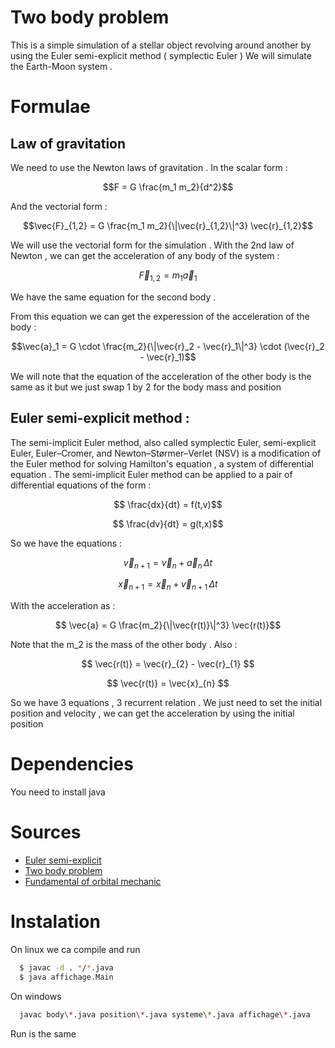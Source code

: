 # Two body problem
This is a simple simulation of a stellar object revolving around another by using the Euler semi-explicit method ( symplectic Euler ) 
We will simulate the Earth-Moon system .

# Formulae
## Law of gravitation
We need to use the Newton laws of gravitation . 
In the scalar form :

```math
F = G \frac{m_1 m_2}{d^2}
```

And the vectorial form :

```math
\vec{F}_{1,2} = G \frac{m_1 m_2}{\|\vec{r}_{1,2}\|^3} \vec{r}_{1,2}
```

We will use the vectorial form for the simulation . With the 2nd law of Newton , we can get the acceleration of any body of the system :

```math
\vec{F}_{1,2} = {m}_{1}\vec{a}_{1}
```

We have the same equation for the second body . 

From this equation we can get the experession of the acceleration of the body :

```math
\vec{a}_1 = G \cdot \frac{m_2}{\|\vec{r}_2 - \vec{r}_1\|^3} \cdot (\vec{r}_2 - \vec{r}_1)
```

We will note that the equation of the acceleration of the other body is the same as it but we just swap 1 by 2 for the body mass and position

## Euler semi-explicit method :
The semi-implicit Euler method, also called symplectic Euler, semi-explicit Euler, Euler–Cromer, and Newton–Størmer–Verlet (NSV) is a modification of the Euler method for solving Hamilton's equation , a system of differential equation .
The semi-implicit Euler method can be applied to a pair of differential equations of the form :

```math
  \frac{dx}{dt} = f(t,v)
```
```math
  \frac{dv}{dt} = g(t,x)
```
So we have the equations :

```math
  \vec{v}_{n+1} = \vec{v}_n + \vec{a}_n \, \Delta t
```
```math
  \vec{x}_{n+1} = \vec{x}_n + \vec{v}_{n+1} \, \Delta t
```

With the acceleration as :
```math
  \vec{a} = G \frac{m_2}{\|\vec{r(t)}\|^3} \vec{r(t)}
```
Note that the m_2 is the mass of the other body . 
Also :
```math
  \vec{r(t)} = \vec{r}_{2} - \vec{r}_{1}  
```
```math
  \vec{r(t)} = \vec{x}_{n} 
```

So we have 3 equations , 3 recurrent relation . We just need to set the initial position and velocity , we can get the acceleration by using the initial position 

# Dependencies
  You need to install java

# Sources
  - [Euler semi-explicit](https://en.wikipedia.org/wiki/Semi-implicit_Euler_method)
  - [Two body problem](https://en.wikipedia.org/wiki/Two-body_problem)
  - [Fundamental of orbital mechanic](https://youtu.be/nJ_f1h49jfM?si=flBjnc48ZSH_9tj2)

# Instalation
On linux we ca compile and run
  ```bash
    $ javac -d . */*.java
    $ java affichage.Main
  ```
On windows 
  ```bash
    javac body\*.java position\*.java systeme\*.java affichage\*.java
```

Run is the same
